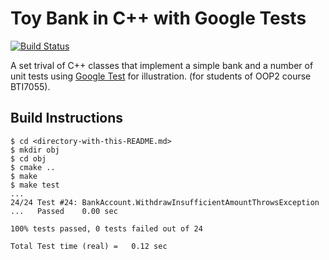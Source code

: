 # Toy Bank in C++ with Google Tests

[![Build Status](https://travis-ci.org/printcap/gtest-bank.svg?branch=master)](https://travis-ci.org/printcap/gtest-bank)

A set trival of C++ classes that implement a simple bank
and a number of unit tests using [Google Test](https://github.com/google/googletest) for illustration.
(for students of OOP2 course BTI7055).

## Build Instructions

```console
$ cd <directory-with-this-README.md>
$ mkdir obj
$ cd obj
$ cmake ..
$ make
$ make test
...
24/24 Test #24: BankAccount.WithdrawInsufficientAmountThrowsException ...   Passed    0.00 sec

100% tests passed, 0 tests failed out of 24

Total Test time (real) =   0.12 sec
```
